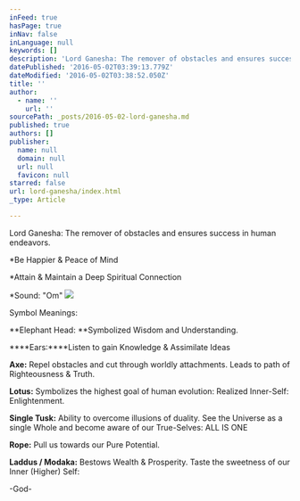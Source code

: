 ```yaml
---
inFeed: true
hasPage: true
inNav: false
inLanguage: null
keywords: []
description: 'Lord Ganesha: The remover of obstacles and ensures success in human endeavors.'
datePublished: '2016-05-02T03:39:13.779Z'
dateModified: '2016-05-02T03:38:52.050Z'
title: ''
author:
  - name: ''
    url: ''
sourcePath: _posts/2016-05-02-lord-ganesha.md
published: true
authors: []
publisher:
  name: null
  domain: null
  url: null
  favicon: null
starred: false
url: lord-ganesha/index.html
_type: Article

---
```

Lord Ganesha: The remover of obstacles and ensures success in human endeavors.

\*Be Happier & Peace of Mind

\*Attain & Maintain a Deep Spiritual Connection

\*Sound: "Om"
![](https://the-grid-user-content.s3-us-west-2.amazonaws.com/4fd17534-ec22-40c0-a54e-32b16e2437cd.jpg)

Symbol Meanings:

**Elephant Head: **Symbolized Wisdom and Understanding. 

****Ears:****Listen to gain Knowledge & Assimilate Ideas

**Axe:** Repel obstacles and cut through worldly attachments. Leads to path of Righteousness & Truth.

**Lotus:** Symbolizes the highest goal of human evolution: Realized Inner-Self: Enlightenment. 

**Single Tusk:** Ability to overcome illusions of duality. See the Universe as a single Whole and become aware of our True-Selves: ALL IS ONE

**Rope:** Pull us towards our Pure Potential.

**Laddus / Modaka:** Bestows Wealth & Prosperity. Taste the sweetness of our Inner (Higher) Self: 

-God-